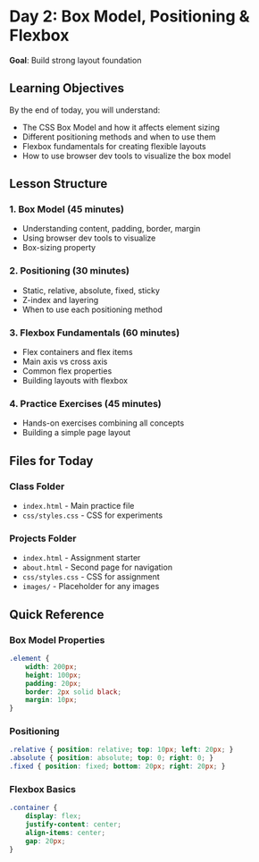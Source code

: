 # Day 2: Box Model, Positioning & Flexbox

**Goal**: Build strong layout foundation

## Learning Objectives

By the end of today, you will understand:
- The CSS Box Model and how it affects element sizing
- Different positioning methods and when to use them
- Flexbox fundamentals for creating flexible layouts
- How to use browser dev tools to visualize the box model

## Lesson Structure

### 1. Box Model (45 minutes)
- Understanding content, padding, border, margin
- Using browser dev tools to visualize
- Box-sizing property

### 2. Positioning (30 minutes)
- Static, relative, absolute, fixed, sticky
- Z-index and layering
- When to use each positioning method

### 3. Flexbox Fundamentals (60 minutes)
- Flex containers and flex items
- Main axis vs cross axis
- Common flex properties
- Building layouts with flexbox

### 4. Practice Exercises (45 minutes)
- Hands-on exercises combining all concepts
- Building a simple page layout

## Files for Today

### Class Folder
- `index.html` - Main practice file
- `css/styles.css` - CSS for experiments

### Projects Folder
- `index.html` - Assignment starter
- `about.html` - Second page for navigation
- `css/styles.css` - CSS for assignment
- `images/` - Placeholder for any images

## Quick Reference

### Box Model Properties
```css
.element {
    width: 200px;
    height: 100px;
    padding: 20px;
    border: 2px solid black;
    margin: 10px;
}
```

### Positioning
```css
.relative { position: relative; top: 10px; left: 20px; }
.absolute { position: absolute; top: 0; right: 0; }
.fixed { position: fixed; bottom: 20px; right: 20px; }
```

### Flexbox Basics
```css
.container {
    display: flex;
    justify-content: center;
    align-items: center;
    gap: 20px;
}
```